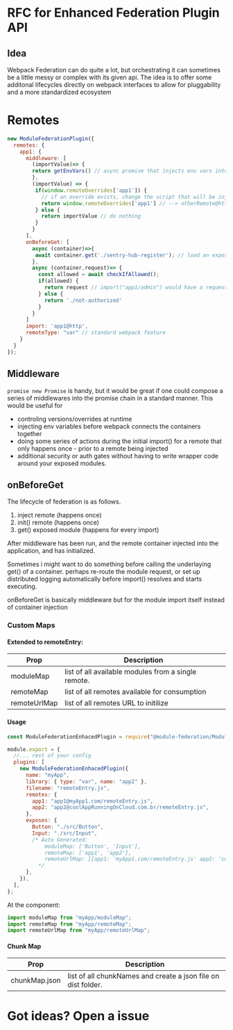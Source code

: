 # RFC for Enhanced Federation Plugin API

## Idea

Webpack Federation can do quite a lot, but orchestrating it can sometimes be a little messy or complex with its given api. The idea is to offer some additonal lifecycles directly on webpack interfaces to allow for pluggability and a more standardized ecosystem 



# Remotes

```js
new ModuleFederationPlugin({
  remotes: {
    app1: {
      middleware: [
        (importValue)=> {
        return getEnvVars() // async promise that injects env vars into document before webpack attempts to connect remote
        },
        (importValue) => {
         if(window.remoteOverrides['app1']) {
           // if an override exists, change the script that will be injected. 
           return window.remoteOverrides['app1'] // --> otherRemote@http://otherUrl
         } else {
           return importValue // do nothing
         }
        }
      ],
      onBeforeGet: [
        async (container)=>{
         await container.get('./sentry-hub-register'); // load an exposed module before responding to the desired get request in the codebase
        },
        async (container,request)=> {
          const allowed = await checkIfAllowed();
          if(allowed) {
            return request // import("app1/admin") would have a request of "./admin"
          } else {
            return './not-authorized'
          }
        }
      ]
      import: 'app1@http',
      remoteType: "var" // standard webpack feature
    }
  }
});
```

## Middleware
`promise new Promise` is handy, but it would be great if one could compose a series of middlewares into the promise chain in a standard manner.
This would be useful for
- controling versions/overrides at runtime
- injecting env variables before webpack connects the containers together
- doing some series of actions during the initial import() for a remote that only happens once - prior to a remote being injected
- additional security or auth gates without having to write wrapper code around your exposed modules. 

## onBeforeGet
The lifecycle of federation is as follows. 
1) inject remote (happens once)
2) init() remote (happens once)
3) get() exposed module (happens for every import)


After middleware has been run, and the remote container injected into the application, and has initialized. 

Sometimes i might want to do something before calling the underlaying get() of a container. perhaps re-route the module request, or set up distributed logging automatically before import() resolves and starts executing. 

onBeforeGet is basically middleware but for the module import itself instead of container injection


### Custom Maps

#### Extended to remoteEntry:
|   Prop    |                   Description                       |
| --------- | --------------------------------------------------- |
| moduleMap | list of all available modules from a single remote. |
| remoteMap | list of all remotes available for consumption       |
| remoteUrlMap | list of all remotes URL to initilize      |

#### Usage

```js
const ModuleFederationEnhacedPlugin = require("@module-federation/ModuleFederationEnhacedPlugin");

module.export = {
  //... rest of your config
  plugins: [
    new ModuleFederationEnhacedPlugin({
      name: "myApp",
      library: { type: "var", name: "app2" },
      filename: "remoteEntry.js",
      remotes: {
        app1: "app1@myApp1.com/remoteEntry.js",
        app2: "app2@coolAppRunningOnCloud.com.br/remoteEntry.js",
      },
      exposes: {
        Button: "./src/Button",
        Input: "./src/Input",
        /* Auto Generated:
            moduleMap: ['Button', 'Input'],
            remoteMap: ['app1', 'app2'],
            remoteUrlMap: [{app1: 'myApp1.com/remoteEntry.js' app2: 'coolAppRunningOnCLoude.com.br/remoteEntry.js'}]
          */
      },
    }),
  ],
};
```

At the component:

```js
import moduleMap from "myApp/moduleMap";
import remoteMap from "myApp/remoteMap";
import remoteUrlMap from "myApp/remoteUrlMap";
```


#### Chunk Map

|   Prop    |                   Description                       |
| --------- | --------------------------------------------------- |
| chunkMap.json | list of all chunkNames and create a json file on dist folder. |
# Got ideas? Open a issue

